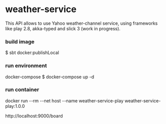 # weather-service
This API allows to use Yahoo weather-channel service, using frameworks like play 2.8, akka-typed and slick 3 (work in progress).

### build image
$ sbt docker:publishLocal

### run environment
docker-compose $ docker-compose up -d

### run container
docker run --rm --net host --name weather-service-play weather-service-play:1.0.0

http://localhost:9000/board

